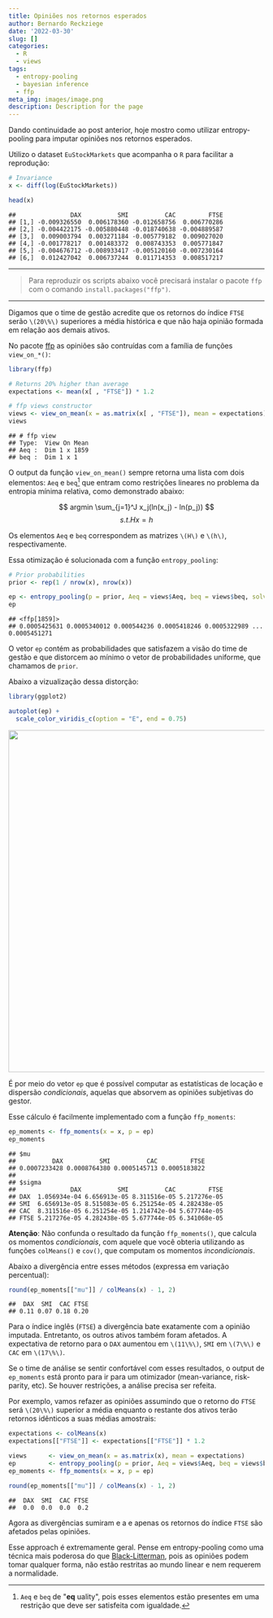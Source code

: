 ```yaml
---
title: Opiniões nos retornos esperados
author: Bernardo Reckziege
date: '2022-03-30'
slug: []
categories:
  - R
  - views
tags:
  - entropy-pooling
  - bayesian inference
  - ffp
meta_img: images/image.png
description: Description for the page
---
```


Dando continuidade ao post anterior, hoje mostro como utilizar entropy-pooling para imputar opiniões nos retornos esperados. 

Utilizo o dataset `EuStockMarkets` que acompanha o `R` para facilitar a reprodução:


```r
# Invariance
x <- diff(log(EuStockMarkets))

head(x)
```

```
##               DAX          SMI          CAC         FTSE
## [1,] -0.009326550  0.006178360 -0.012658756  0.006770286
## [2,] -0.004422175 -0.005880448 -0.018740638 -0.004889587
## [3,]  0.009003794  0.003271184 -0.005779182  0.009027020
## [4,] -0.001778217  0.001483372  0.008743353  0.005771847
## [5,] -0.004676712 -0.008933417 -0.005120160 -0.007230164
## [6,]  0.012427042  0.006737244  0.011714353  0.008517217
```

***

> Para reproduzir os scripts abaixo você precisará instalar o pacote `ffp` com o comando `install.packages("ffp")`.

***

Digamos que o time de gestão acredite que os retornos do índice `FTSE` serão `\(20\%\)` superiores a média histórica e que não haja opinião formada em relação aos demais ativos. 

No pacote [ffp](https://reckziegel.github.io/FFP/index.html) as opiniões são contruídas com a família de funções `view_on_*()`:


```r
library(ffp) 

# Returns 20% higher than average
expectations <- mean(x[ , "FTSE"]) * 1.2

# ffp views constructor
views <- view_on_mean(x = as.matrix(x[ , "FTSE"]), mean = expectations)
views
```

```
## # ffp view
## Type:  View On Mean
## Aeq :  Dim 1 x 1859 
## beq :  Dim 1 x 1
```

O output da função `view_on_mean()` sempre retorna uma lista com dois elementos: `Aeq` e `beq`[^1] que entram como restrições lineares no problema da entropia mínima relativa, como demonstrado abaixo:

$$ argmin \sum_{j=1}^J x_j(ln(x_j) - ln(p_j)) $$
$$ s.t. Hx = h $$  

Os elementos `Aeq` e `beq` correspondem as matrizes `\(H\)` e `\(h\)`, respectivamente.

Essa otimização é solucionada com a função `entropy_pooling`:


```r
# Prior probabilities 
prior <- rep(1 / nrow(x), nrow(x)) 

ep <- entropy_pooling(p = prior, Aeq = views$Aeq, beq = views$beq, solver = "nlminb")
ep
```

```
## <ffp[1859]>
## 0.0005425631 0.0005340012 0.000544236 0.0005418246 0.0005322989 ... 0.0005451271
```

O vetor `ep` contém as probabilidades que satisfazem a visão do time de gestão e que distorcem ao mínimo o vetor de probabilidades uniforme, que chamamos de `prior`. 

Abaixo a vizualização dessa distorção: 


```r
library(ggplot2)

autoplot(ep) + 
  scale_color_viridis_c(option = "E", end = 0.75)
```

<img src="{{< blogdown/postref >}}index_files/figure-html/unnamed-chunk-4-1.png" width="672" />

É por meio do vetor `ep` que é possível computar as estatísticas de locação e dispersão _condicionais_, aquelas que absorvem as opiniões subjetivas do gestor. 

Esse cálculo é facilmente implementado com a função `ffp_moments`: 


```r
ep_moments <- ffp_moments(x = x, p = ep)
ep_moments
```

```
## $mu
##          DAX          SMI          CAC         FTSE 
## 0.0007233428 0.0008764380 0.0005145713 0.0005183822 
## 
## $sigma
##               DAX          SMI          CAC         FTSE
## DAX  1.056934e-04 6.656913e-05 8.311516e-05 5.217276e-05
## SMI  6.656913e-05 8.515083e-05 6.251254e-05 4.282438e-05
## CAC  8.311516e-05 6.251254e-05 1.214742e-04 5.677744e-05
## FTSE 5.217276e-05 4.282438e-05 5.677744e-05 6.341068e-05
```

__Atenção__: Não confunda o resultado da função `ffp_moments()`, que calcula os momentos _condicionais_, com aquele que você obteria utilizando as funções `colMeans()` e `cov()`, que computam os momentos _incondicionais_.

<!-- Esses novos momentos podem  então, finalmente ser utlizados em um otimizador, no estilo média-variância, risk-parity, etc. Obviamente, os resultados do otimizador, serão tão bons quanto as opiniões (trash in, trash out). -->

Abaixo a divergência entre esses métodos (expressa em variação percentual):


```r
round(ep_moments[["mu"]] / colMeans(x) - 1, 2)
```

```
##  DAX  SMI  CAC FTSE 
## 0.11 0.07 0.18 0.20
```

Para o índice inglês (`FTSE`) a divergência bate exatamente com a opinião imputada. Entretanto, os outros ativos também foram afetados. A expectativa de retorno para o `DAX` aumentou em `\(11\%\)`, `SMI` em `\(7\%\)` e `CAC` em `\(17\%\)`. 

Se o time de análise se sentir confortável com esses resultados, o output de `ep_moments` está pronto para ir para um otimizador (mean-variance, risk-parity, etc). Se houver restrições, a análise precisa ser refeita. 

Por exemplo, vamos refazer as opiniões assumindo que o retorno do `FTSE` será `\(20\%\)` superior a média enquanto o restante dos ativos terão retornos idênticos a suas médias amostrais: 


```r
expectations <- colMeans(x)
expectations[["FTSE"]] <- expectations[["FTSE"]] * 1.2

views      <- view_on_mean(x = as.matrix(x), mean = expectations)
ep         <- entropy_pooling(p = prior, Aeq = views$Aeq, beq = views$beq, solver = "nlminb")
ep_moments <- ffp_moments(x = x, p = ep)

round(ep_moments[["mu"]] / colMeans(x) - 1, 2)
```

```
##  DAX  SMI  CAC FTSE 
##  0.0  0.0  0.0  0.2
```

Agora as divergências sumiram e a e apenas os retornos do índice `FTSE` são afetados pelas opiniões. 

Esse approach é extremamente geral. Pense em entropy-pooling como uma técnica mais poderosa do que [Black-Litterman](https://en.wikipedia.org/wiki/Black%E2%80%93Litterman_model), pois as opiniões podem tomar qualquer forma, não estão restritas ao mundo linear e nem requerem a normalidade.


[^1]: `Aeq` e `beq` de "__eq__ uality", pois esses elementos estão presentes em uma restrição que deve ser satisfeita com igualdade.
